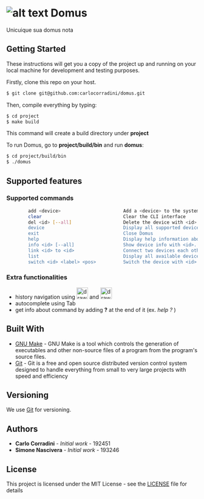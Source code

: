 # ![alt text](https://github.githubassets.com/images/icons/emoji/unicode/1f3e1.png) Domus

Unicuique sua domus nota

## Getting Started

These instructions will get you a copy of the project up and running on your local machine for development and testing purposes.

Firstly, clone this repo on your host.
~~~~~ bash
$ git clone git@github.com:carlocorradini/domus.git
~~~~~
Then, compile everything by typing:
~~~~~ bash
$ cd project
$ make build
~~~~~
This command will create a build directory under **project**

To run Domus, go to **project/build/bin** and run **domus**:
~~~~~ bash
$ cd project/build/bin
$ ./domus
~~~~~

## Supported features

### Supported commands
~~~~~ bash
        add <device>                       Add a <device> to the system and show its features
        clear                              Clear the CLI interface
        del <id> [--all]                   Delete the device with <id>. If [--all] delete all devices. If it's a control device, deletion is done recursively
        device                             Display all supported devices and their description
        exit                               Close Domus
        help                               Display help information about Domus
        info <id> [--all]                  Show device info with <id>. Show all devices info with [--all]
        link <id> to <id>                  Connect two devices each other. One must be a control device
        list                               Display all available devices and their features
        switch <id> <label> <pos>          Switch the device with <id> the feature <label> into <pos>
~~~~~

### Extra functionalities
- history navigation using <img src="https://github.githubassets.com/images/icons/emoji/unicode/2b06.png" alt="drawing" width="30"/> and <img src="https://github.githubassets.com/images/icons/emoji/unicode/2b07.png" alt="drawing" width="30"/>
- autocomplete using Tab 
- get info about command by adding **?** at the end of it (ex. *help ?* )

## Built With

* [GNU Make](https://www.gnu.org/software/make/) - GNU Make is a tool which controls the generation of executables and other non-source files of a program from the program's source files.
* [Git](https://git-scm.com) - Git is a free and open source distributed version control system designed to handle everything from small to very large projects with speed and efficiency

## Versioning

We use [Git](https://git-scm.com) for versioning.

## Authors

- **Carlo Corradini** - _Initial work_ - 192451
- **Simone Nascivera** - _Initial work_ - 193246

## License

This project is licensed under the MIT License - see the [LICENSE](LICENSE) file for details